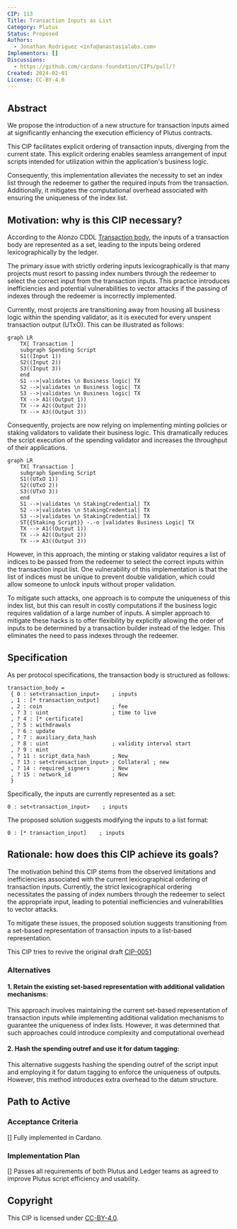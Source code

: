 ```yaml
---
CIP: 113
Title: Transaction Inputs as List
Category: Plutus
Status: Proposed
Authors:
  - Jonathan Rodriguez <info@anastasialabs.com>
Implementors: []
Discussions:
  - https://github.com/cardano-foundation/CIPs/pull/?
Created: 2024-02-01
License: CC-BY-4.0
---
```


<!-- Existing categories:

- Meta     | For meta-CIPs which typically serves another category or group of categories.
- Wallets  | For standardisation across wallets (hardware, full-node or light).
- Tokens   | About tokens (fungible or non-fungible) and minting policies in general.
- Metadata | For proposals around metadata (on-chain or off-chain).
- Tools    | A broad category for ecosystem tools not falling into any other category.
- Plutus   | Changes or additions to Plutus
- Ledger   | For proposals regarding the Cardano ledger (including Reward Sharing Schemes)
- Catalyst | For proposals affecting Project Catalyst / the Jörmungandr project

-->

## Abstract
<!-- A short (\~200 word) description of the proposed solution and the technical issue being addressed. -->
We propose the introduction of a new structure for transaction inputs aimed at significantly enhancing the execution efficiency of Plutus contracts. 

This CIP facilitates explicit ordering of transaction inputs, diverging from the current state. This explicit ordering enables seamless arrangement of input scripts intended for utilization within the application's business logic. 

Consequently, this implementation alleviates the necessity to set an index list through the redeemer to gather the required inputs from the transaction. Additionally, it mitigates the computational overhead associated with ensuring the uniqueness of the index list.

## Motivation: why is this CIP necessary?
<!-- A clear explanation that introduces the reason for a proposal, its use cases and stakeholders. If the CIP changes an established design then it must outline design issues that motivate a rework. For complex proposals, authors must write a Cardano Problem Statement (CPS) as defined in CIP-9999 and link to it as the `Motivation`. -->
According to the Alonzo CDDL [Transaction body](https://github.com/IntersectMBO/cardano-ledger/blob/c158b4298d34cdef3340e600739422ca72a713cd/eras/alonzo/impl/cddl-files/alonzo.cddl#L55), the inputs of a transaction body are represented as a set, leading to the inputs being ordered lexicographically by the ledger.

The primary issue with strictly ordering inputs lexicographically is that many projects must resort to passing index numbers through the redeemer to select the correct input from the transaction inputs. This practice introduces inefficiencies and potential vulnerabilities to vector attacks if the passing of indexes through the redeemer is incorrectly implemented.

Currently, most projects are transitioning away from housing all business logic within the spending validator, as it is executed for every unspent transaction output (UTxO). This can be illustrated as follows:
```mermaid
graph LR
    TX[ Transaction ]
    subgraph Spending Script
    S1((Input 1))
    S2((Input 2))
    S3((Input 3))
    end
    S1 -->|validates \n Business logic| TX
    S2 -->|validates \n Business logic| TX
    S3 -->|validates \n Business logic| TX
    TX --> A1((Output 1))
    TX --> A2((Output 2))
    TX --> A3((Output 3))
```

Consequently, projects are now relying on implementing minting policies or staking validators to validate their business logic. This dramatically reduces the script execution of the spending validator and increases the throughput of their applications.

```mermaid
graph LR
    TX[ Transaction ]
    subgraph Spending Script
    S1((UTxO 1))
    S2((UTxO 2))
    S3((UTxO 3))
    end
    S1 -->|validates \n StakingCredential| TX
    S2 -->|validates \n StakingCredential| TX
    S3 -->|validates \n StakingCredential| TX
    ST{{Staking Script}} -.-o |validates Business Logic| TX
    TX --> A1((Output 1))
    TX --> A2((Output 2))
    TX --> A3((Output 3))
```
However, in this approach, the minting or staking validator requires a list of indices to be passed from the redeemer to select the correct inputs within the transaction input list. One vulnerability of this implementation is that the list of indices must be unique to prevent double validation, which could allow someone to unlock inputs without proper validation.

To mitigate such attacks, one approach is to compute the uniqueness of this index list, but this can result in costly computations if the business logic requires validation of a large number of inputs. A simpler approach to mitigate these hacks is to offer flexibility by explicitly allowing the order of inputs to be determined by a transaction builder instead of the ledger. This eliminates the need to pass indexes through the redeemer.

## Specification
<!-- The technical specification should describe the proposed improvement in sufficient technical detail. In particular, it should provide enough information that an implementation can be performed solely on the basis of the design in the CIP. This is necessary to facilitate multiple, interoperable implementations. This must include how the CIP should be versioned, if not covered under an optional Versioning main heading. If a proposal defines structure of on-chain data it must include a CDDL schema in its specification.-->
As per protocol specifications, the transaction body is structured as follows:
```
transaction_body =
 { 0 : set<transaction_input>    ; inputs
 , 1 : [* transaction_output]
 , 2 : coin                      ; fee
 , ? 3 : uint                    ; time to live
 , ? 4 : [* certificate]
 , ? 5 : withdrawals
 , ? 6 : update
 , ? 7 : auxiliary_data_hash
 , ? 8 : uint                    ; validity interval start
 , ? 9 : mint
 , ? 11 : script_data_hash       ; New
 , ? 13 : set<transaction_input> ; Collateral ; new
 , ? 14 : required_signers       ; New
 , ? 15 : network_id             ; New
 }
```

Specifically, the inputs are currently represented as a set:
```
0 : set<transaction_input>    ; inputs
```

The proposed solution suggests modifying the inputs to a list format:
```
0 : [* transaction_input]    ; inputs
```



## Rationale: how does this CIP achieve its goals?
<!-- The rationale fleshes out the specification by describing what motivated the design and what led to particular design decisions. It should describe alternate designs considered and related work. The rationale should provide evidence of consensus within the community and discuss significant objections or concerns raised during the discussion.

It must also explain how the proposal affects the backward compatibility of existing solutions when applicable. If the proposal responds to a CPS, the 'Rationale' section should explain how it addresses the CPS, and answer any questions that the CPS poses for potential solutions.
-->
The motivation behind this CIP stems from the observed limitations and inefficiencies associated with the current lexicographical ordering of transaction inputs. Currently, the strict lexicographical ordering necessitates the passing of index numbers through the redeemer to select the appropriate input, leading to potential inefficiencies and vulnerabilities to vector attacks.

To mitigate these issues, the proposed solution suggests transitioning from a set-based representation of transaction inputs to a list-based representation.

This CIP tries to revive the original draft [CIP-0051](https://github.com/cardano-foundation/CIPs/pull/231)

### Alternatives
#### 1. Retain the existing set-based representation with additional validation mechanisms: 

This approach involves maintaining the current set-based representation of transaction inputs while implementing additional validation mechanisms to guarantee the uniqueness of index lists.
However, it was determined that such approaches could introduce complexity and computational overhead

#### 2. Hash the spending outref and use it for datum tagging: 
  
This alternative suggests hashing the spending outref of the script input and employing it for datum tagging to enforce the uniqueness of outputs. However, this method introduces extra overhead to the datum structure.

## Path to Active

### Acceptance Criteria
<!-- Describes what are the acceptance criteria whereby a proposal becomes 'Active' -->
[] Fully implemented in Cardano.

### Implementation Plan
<!-- A plan to meet those criteria or `N/A` if an implementation plan is not applicable. -->

<!-- OPTIONAL SECTIONS: see CIP-0001 > Document > Structure table -->
[] Passes all requirements of both Plutus and Ledger teams as agreed to improve Plutus script efficiency and usability.


## Copyright
<!-- The CIP must be explicitly licensed under acceptable copyright terms.  Uncomment the one you wish to use (delete the other one) and ensure it matches the License field in the header:

<!-- This CIP is licensed under [CC-BY-4.0](https://creativecommons.org/licenses/by/4.0/legalcode). -->
<!-- This CIP is licensed under [Apache-2.0](http://www.apache.org/licenses/LICENSE-2.0). -->

This CIP is licensed under [CC-BY-4.0](https://creativecommons.org/licenses/by/4.0/legalcode).
